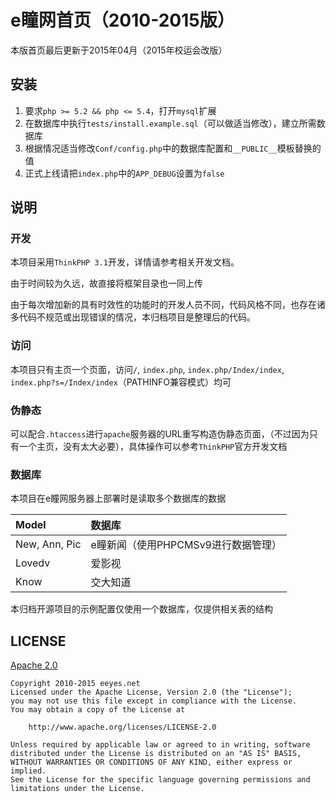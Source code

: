 # e瞳网首页（2010-2015版）

本版首页最后更新于2015年04月（2015年校运会改版）

## 安装

1. 要求`php >= 5.2 && php <= 5.4`，打开`mysql`扩展
2. 在数据库中执行`tests/install.example.sql`（可以做适当修改），建立所需数据库
3. 根据情况适当修改`Conf/config.php`中的数据库配置和`__PUBLIC__`模板替换的值
4. 正式上线请把`index.php`中的`APP_DEBUG`设置为`false`

## 说明

### 开发

本项目采用`ThinkPHP 3.1`开发，详情请参考相关开发文档。

由于时间较为久远，故直接将框架目录也一同上传

由于每次增加新的具有时效性的功能时的开发人员不同，代码风格不同，也存在诸多代码不规范或出现错误的情况，本归档项目是整理后的代码。

### 访问

本项目只有主页一个页面，访问`/`, `index.php`, `index.php/Index/index`, `index.php?s=/Index/index`（PATHINFO兼容模式）均可

### 伪静态

可以配合`.htaccess`进行`apache`服务器的URL重写构造伪静态页面，（不过因为只有一个主页，没有太大必要），具体操作可以参考`ThinkPHP`官方开发文档

### 数据库

本项目在e瞳网服务器上部署时是读取多个数据库的数据

| Model | 数据库 |
| :--- | :--- |
| New, Ann, Pic | e瞳新闻（使用PHPCMSv9进行数据管理） |
| Lovedv | 爱影视 |
| Know | 交大知道 |

本归档开源项目的示例配置仅使用一个数据库，仅提供相关表的结构

## LICENSE

[Apache 2.0](https://www.apache.org/licenses/LICENSE-2.0)

    Copyright 2010-2015 eeyes.net
    Licensed under the Apache License, Version 2.0 (the "License");
    you may not use this file except in compliance with the License.
    You may obtain a copy of the License at

        http://www.apache.org/licenses/LICENSE-2.0

    Unless required by applicable law or agreed to in writing, software
    distributed under the License is distributed on an "AS IS" BASIS,
    WITHOUT WARRANTIES OR CONDITIONS OF ANY KIND, either express or implied.
    See the License for the specific language governing permissions and
    limitations under the License.
